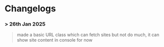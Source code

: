 # Changelogs

### > 26th Jan 2025
> made a basic URL class which can fetch sites but not do much, it can show site content in console for now

